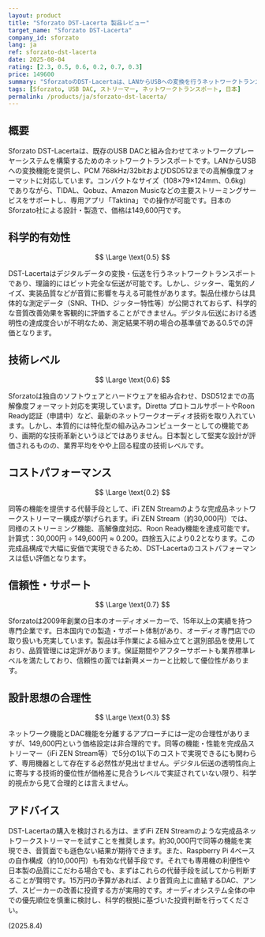 ```yaml
---
layout: product
title: "Sforzato DST-Lacerta 製品レビュー"
target_name: "Sforzato DST-Lacerta"
company_id: sforzato
lang: ja
ref: sforzato-dst-lacerta
date: 2025-08-04
rating: [2.3, 0.5, 0.6, 0.2, 0.7, 0.3]
price: 149600
summary: "SforzatoのDST-Lacertaは、LANからUSBへの変換を行うネットワークトランスポートです。DSD512まで対応し日本製の品質を誇りますが、同等機能を完成品の安価ストリーマーで実現可能なため、コストパフォーマンスに課題があります。"
tags: [Sforzato, USB DAC, ストリーマー, ネットワークトランスポート, 日本]
permalink: /products/ja/sforzato-dst-lacerta/
---
```

## 概要

Sforzato DST-Lacertaは、既存のUSB DACと組み合わせてネットワークプレーヤーシステムを構築するためのネットワークトランスポートです。LANからUSBへの変換機能を提供し、PCM 768kHz/32bitおよびDSD512までの高解像度フォーマットに対応しています。コンパクトなサイズ（108×79×124mm、0.6kg）でありながら、TIDAL、Qobuz、Amazon Musicなどの主要ストリーミングサービスをサポートし、専用アプリ「Taktina」での操作が可能です。日本のSforzato社による設計・製造で、価格は149,600円です。

## 科学的有効性

$$ \Large \text{0.5} $$

DST-Lacertaはデジタルデータの変換・伝送を行うネットワークトランスポートであり、理論的にはビット完全な伝送が可能です。しかし、ジッター、電気的ノイズ、実装品質などが音質に影響を与える可能性があります。製品仕様からは具体的な測定データ（SNR、THD、ジッター特性等）が公開されておらず、科学的な音質改善効果を客観的に評価することができません。デジタル伝送における透明性の達成度合いが不明なため、測定結果不明の場合の基準値である0.5での評価となります。

## 技術レベル

$$ \Large \text{0.6} $$

Sforzatoは独自のソフトウェアとハードウェアを組み合わせ、DSD512までの高解像度フォーマット対応を実現しています。Diretta プロトコルサポートやRoon Ready認証（申請中）など、最新のネットワークオーディオ技術を取り入れています。しかし、本質的には特化型の組み込みコンピューターとしての機能であり、画期的な技術革新というほどではありません。日本製として堅実な設計が評価されるものの、業界平均をやや上回る程度の技術レベルです。

## コストパフォーマンス

$$ \Large \text{0.2} $$

同等の機能を提供する代替手段として、iFi ZEN Streamのような完成品ネットワークストリーマー構成が挙げられます。iFi ZEN Stream（約30,000円）では、同様のストリーミング機能、高解像度対応、Roon Ready機能を達成可能です。計算式：30,000円 ÷ 149,600円 ≈ 0.200。四捨五入により0.2となります。この完成品構成で大幅に安価で実現できるため、DST-Lacertaのコストパフォーマンスは低い評価となります。

## 信頼性・サポート

$$ \Large \text{0.7} $$

Sforzatoは2009年創業の日本のオーディオメーカーで、15年以上の実績を持つ専門企業です。日本国内での製造・サポート体制があり、オーディオ専門店での取り扱いも充実しています。製品は手作業による組み立てと選別部品を使用しており、品質管理には定評があります。保証期間やアフターサポートも業界標準レベルを満たしており、信頼性の面では新興メーカーと比較して優位性があります。

## 設計思想の合理性

$$ \Large \text{0.3} $$

ネットワーク機能とDAC機能を分離するアプローチには一定の合理性がありますが、149,600円という価格設定は非合理的です。同等の機能・性能を完成品ストリーマー（iFi ZEN Stream等）で5分の1以下のコストで実現できるにも関わらず、専用機器として存在する必然性が見出せません。デジタル伝送の透明性向上に寄与する技術的優位性が価格差に見合うレベルで実証されていない限り、科学的視点から見て合理的とは言えません。

## アドバイス

DST-Lacertaの購入を検討される方は、まずiFi ZEN Streamのような完成品ネットワークストリーマーを試すことを推奨します。約30,000円で同等の機能を実現でき、音質面でも遜色ない結果が期待できます。また、Raspberry Pi 4ベースの自作構成（約10,000円）も有効な代替手段です。それでも専用機の利便性や日本製の品質にこだわる場合でも、まずはこれらの代替手段を試してから判断することが賢明です。15万円の予算があれば、より音質向上に直結するDAC、アンプ、スピーカーの改善に投資する方が実用的です。オーディオシステム全体の中での優先順位を慎重に検討し、科学的根拠に基づいた投資判断を行ってください。

(2025.8.4)
